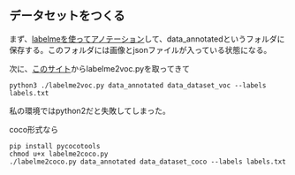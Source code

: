 ## データセットをつくる

まず、[labelmeを使ってアノテーション](https://github.com/jsk-ros-pkg/jsk_recognition/blob/c0fab6053e722663e063e86e009b794e8fa9207a/doc/deep_learning_with_image_dataset/annotate_images_with_labelme.rst)して、data_annotatedというフォルダに保存する。このフォルダには画像とjsonファイルが入っている状態になる。

次に、[このサイト](https://github.com/wkentaro/labelme/tree/master/examples/instance_segmentation)からlabelme2voc.pyを取ってきて

```
python3 ./labelme2voc.py data_annotated data_dataset_voc --labels labels.txt
```

私の環境ではpython2だと失敗してしまった。

coco形式なら
```
pip install pycocotools
chmod u+x labelme2coco.py
./labelme2coco.py data_annotated data_dataset_coco --labels labels.txt
```
